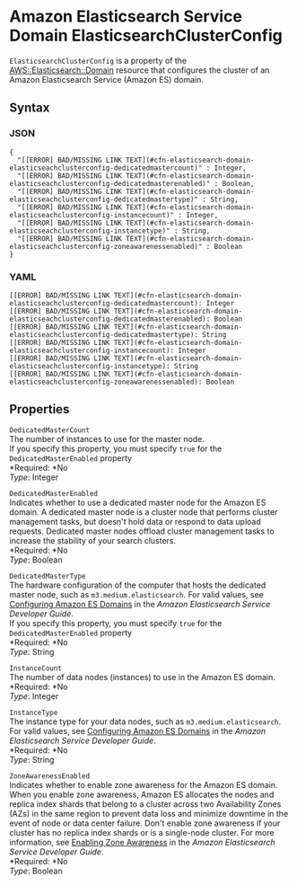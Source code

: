 # Amazon Elasticsearch Service Domain ElasticsearchClusterConfig<a name="aws-properties-elasticsearch-domain-elasticsearchclusterconfig"></a>

`ElasticsearchClusterConfig` is a property of the [AWS::Elasticsearch::Domain](aws-resource-elasticsearch-domain.md) resource that configures the cluster of an Amazon Elasticsearch Service \(Amazon ES\) domain\.

## Syntax<a name="w3ab2c21c14d857b5"></a>

### JSON<a name="aws-properties-elasticsearch-domain-elasticsearchclusterconfig-syntax.json"></a>

```
{
  "[[ERROR] BAD/MISSING LINK TEXT](#cfn-elasticsearch-domain-elasticseachclusterconfig-dedicatedmastercount)" : Integer,
  "[[ERROR] BAD/MISSING LINK TEXT](#cfn-elasticsearch-domain-elasticseachclusterconfig-dedicatedmasterenabled)" : Boolean,
  "[[ERROR] BAD/MISSING LINK TEXT](#cfn-elasticsearch-domain-elasticseachclusterconfig-dedicatedmastertype)" : String,
  "[[ERROR] BAD/MISSING LINK TEXT](#cfn-elasticsearch-domain-elasticseachclusterconfig-instancecount)" : Integer,
  "[[ERROR] BAD/MISSING LINK TEXT](#cfn-elasticsearch-domain-elasticseachclusterconfig-instancetype)" : String,
  "[[ERROR] BAD/MISSING LINK TEXT](#cfn-elasticsearch-domain-elasticseachclusterconfig-zoneawarenessenabled)" : Boolean
}
```

### YAML<a name="aws-properties-elasticsearch-domain-elasticsearchclusterconfig-syntax.yaml"></a>

```
[[ERROR] BAD/MISSING LINK TEXT](#cfn-elasticsearch-domain-elasticseachclusterconfig-dedicatedmastercount): Integer
[[ERROR] BAD/MISSING LINK TEXT](#cfn-elasticsearch-domain-elasticseachclusterconfig-dedicatedmasterenabled): Boolean
[[ERROR] BAD/MISSING LINK TEXT](#cfn-elasticsearch-domain-elasticseachclusterconfig-dedicatedmastertype): String
[[ERROR] BAD/MISSING LINK TEXT](#cfn-elasticsearch-domain-elasticseachclusterconfig-instancecount): Integer
[[ERROR] BAD/MISSING LINK TEXT](#cfn-elasticsearch-domain-elasticseachclusterconfig-instancetype): String
[[ERROR] BAD/MISSING LINK TEXT](#cfn-elasticsearch-domain-elasticseachclusterconfig-zoneawarenessenabled): Boolean
```

## Properties<a name="w3ab2c21c14d857b7"></a>

`DedicatedMasterCount`  
The number of instances to use for the master node\.  
If you specify this property, you must specify `true` for the `DedicatedMasterEnabled` property  
*Required: *No  
*Type*: Integer

`DedicatedMasterEnabled`  
Indicates whether to use a dedicated master node for the Amazon ES domain\. A dedicated master node is a cluster node that performs cluster management tasks, but doesn't hold data or respond to data upload requests\. Dedicated master nodes offload cluster management tasks to increase the stability of your search clusters\.  
*Required: *No  
*Type*: Boolean

`DedicatedMasterType`  
The hardware configuration of the computer that hosts the dedicated master node, such as `m3.medium.elasticsearch`\. For valid values, see [Configuring Amazon ES Domains](http://docs.aws.amazon.com/elasticsearch-service/latest/developerguide/es-createupdatedomains.html#es-createdomains-configure-cluster-cli) in the *Amazon Elasticsearch Service Developer Guide*\.  
If you specify this property, you must specify `true` for the `DedicatedMasterEnabled` property  
*Required: *No  
*Type*: String

`InstanceCount`  
The number of data nodes \(instances\) to use in the Amazon ES domain\.  
*Required: *No  
*Type*: Integer

`InstanceType`  
The instance type for your data nodes, such as `m3.medium.elasticsearch`\. For valid values, see [Configuring Amazon ES Domains](http://docs.aws.amazon.com/elasticsearch-service/latest/developerguide/es-createupdatedomains.html#es-createdomains-configure-cluster-cli) in the *Amazon Elasticsearch Service Developer Guide*\.  
*Required: *No  
*Type*: String

`ZoneAwarenessEnabled`  
Indicates whether to enable zone awareness for the Amazon ES domain\. When you enable zone awareness, Amazon ES allocates the nodes and replica index shards that belong to a cluster across two Availability Zones \(AZs\) in the same region to prevent data loss and minimize downtime in the event of node or data center failure\. Don't enable zone awareness if your cluster has no replica index shards or is a single\-node cluster\. For more information, see [Enabling Zone Awareness](http://docs.aws.amazon.com/elasticsearch-service/latest/developerguide/es-managedomains.html#es-managedomains-zoneawareness) in the *Amazon Elasticsearch Service Developer Guide*\.  
*Required: *No  
*Type*: Boolean